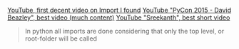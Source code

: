 [YouTube, first decent video on Import I found](https://www.youtube.com/watch?v=ZBYDbAQKs3I)
[YouTube "PyCon 2015 - David Beazley", best video (much content)](https://www.youtube.com/watch?v=0oTh1CXRaQ0)
[YouTube "Sreekanth", best short video](https://www.youtube.com/watch?v=QCSz0j8tGmI)

> In python all imports are done considering that only the top level, or root-folder will be called